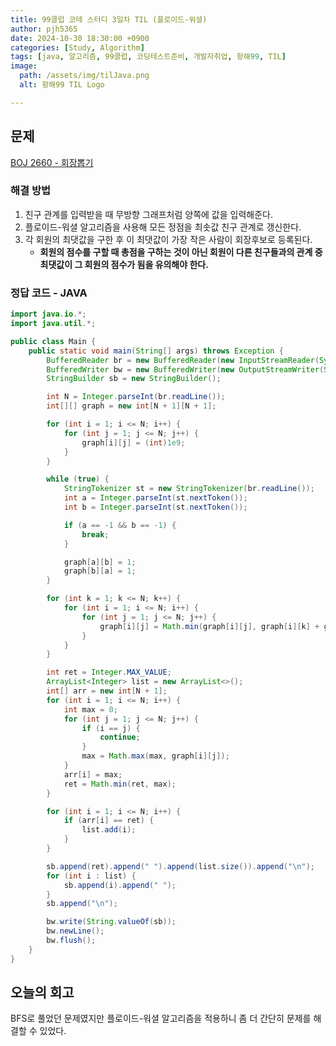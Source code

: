 ```yaml
---
title: 99클럽 코테 스터디 3일차 TIL (플로이드-워셜)
author: pjh5365
date: 2024-10-30 18:30:00 +0900
categories: [Study, Algorithm]
tags: [java, 알고리즘, 99클럽, 코딩테스트준비, 개발자취업, 항해99, TIL]
image:
  path: /assets/img/tilJava.png
  alt: 항해99 TIL Logo

---
```


## 문제

[BOJ 2660 - 회장뽑기](https://www.acmicpc.net/problem/2660)

### 해결 방법

1. 친구 관계를 입력받을 때 무방향 그래프처럼 양쪽에 값을 입력해준다.
2. 플로이드-워셜 알고리즘을 사용해 모든 정점을 최솟값 친구 관계로 갱신한다.
3. 각 회원의 최댓값을 구한 후 이 최댓값이 가장 작은 사람이 회장후보로 등록된다.
    - **회원의 점수를 구할 때 총점을 구하는 것이 아닌 회원이 다른 친구들과의 관계 중 최댓값이 그 회원의 점수가 됨을 유의해야 한다.**

### 정답 코드 - JAVA

```java
import java.io.*;
import java.util.*;

public class Main {
	public static void main(String[] args) throws Exception {
		BufferedReader br = new BufferedReader(new InputStreamReader(System.in));
		BufferedWriter bw = new BufferedWriter(new OutputStreamWriter(System.out));
		StringBuilder sb = new StringBuilder();

		int N = Integer.parseInt(br.readLine());
		int[][] graph = new int[N + 1][N + 1];

		for (int i = 1; i <= N; i++) {
			for (int j = 1; j <= N; j++) {
				graph[i][j] = (int)1e9;
			}
		}

		while (true) {
			StringTokenizer st = new StringTokenizer(br.readLine());
			int a = Integer.parseInt(st.nextToken());
			int b = Integer.parseInt(st.nextToken());

			if (a == -1 && b == -1) {
				break;
			}

			graph[a][b] = 1;
			graph[b][a] = 1;
		}

		for (int k = 1; k <= N; k++) {
			for (int i = 1; i <= N; i++) {
				for (int j = 1; j <= N; j++) {
					graph[i][j] = Math.min(graph[i][j], graph[i][k] + graph[k][j]);
				}
			}
		}

		int ret = Integer.MAX_VALUE;
		ArrayList<Integer> list = new ArrayList<>();
		int[] arr = new int[N + 1];
		for (int i = 1; i <= N; i++) {
			int max = 0;
			for (int j = 1; j <= N; j++) {
				if (i == j) {
					continue;
				}
				max = Math.max(max, graph[i][j]);
			}
			arr[i] = max;
			ret = Math.min(ret, max);
		}

		for (int i = 1; i <= N; i++) {
			if (arr[i] == ret) {
				list.add(i);
			}
		}

		sb.append(ret).append(" ").append(list.size()).append("\n");
		for (int i : list) {
			sb.append(i).append(" ");
		}
		sb.append("\n");

		bw.write(String.valueOf(sb));
		bw.newLine();
		bw.flush();
	}
}
```

## 오늘의 회고

BFS로 풀었던 문제였지만 플로이드-워셜 알고리즘을 적용하니 좀 더 간단히 문제를 해결할 수 있었다.